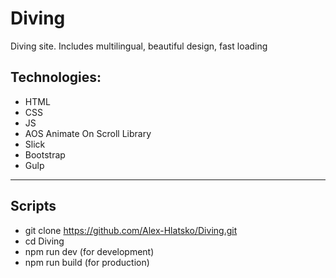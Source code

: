 # Diving
Diving site. Includes multilingual, beautiful design, fast loading


## Technologies:
- HTML
- CSS
- JS
- AOS Animate On Scroll Library
- Slick
- Bootstrap
- Gulp
---

## Scripts
- git clone https://github.com/Alex-Hlatsko/Diving.git
- cd Diving
- npm run dev (for development)
- npm run build (for production)